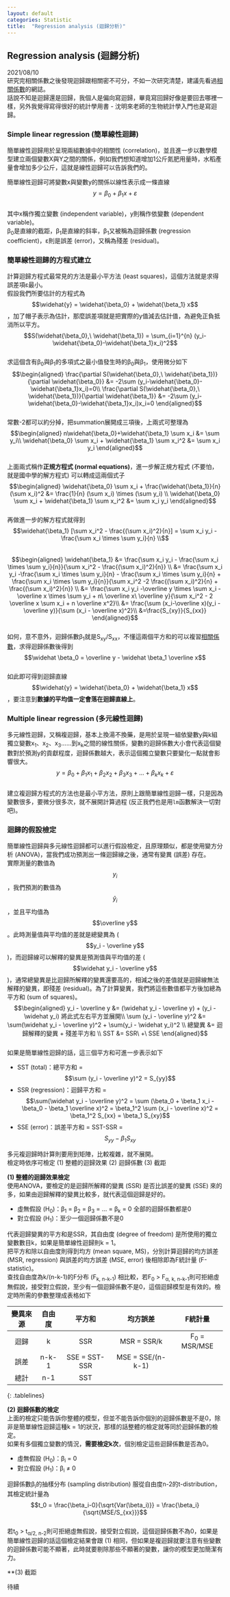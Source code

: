 ```yaml
---
layout: default
categories: Statistic
title:  "Regression analysis (迴歸分析)"
---  
```

## Regression analysis (迴歸分析)  
2021/08/10  
研究完相關係數之後發現迴歸跟相關密不可分，不如一次研究清楚，建議先看過[相關係數](https://lloydychuang.github.io/statistic/2021/08/05/correlation.html)的網誌。  
話說不知是迴歸還是回歸，我個人是偏向寫迴歸，畢竟寫回歸好像是要回去哪裡一樣，另外我覺得寫得很好的統計學用書 - 沈明來老師的生物統計學入門也是寫迴歸。  
  
### Simple linear regression (簡單線性迴歸)  
簡單線性迴歸用於呈現兩組數據中的相關性 (correlation)，並且進一步以數學模型建立兩個變數X與Y之間的關係，例如我們想知道增加1公斤氮肥用量時，水稻產量會增加多少公斤，這就是線性迴歸可以告訴我們的。  
  
簡單線性迴歸可將變數x與變數y的關係以線性表示成一條直線  
$$y = \beta_0+ \beta_1 x + \varepsilon $$  
其中x稱作獨立變數 (independent variable)，y則稱作依變數 (dependent variable)。  
&beta;<sub>0</sub>是直線的截距，&beta;<sub>1</sub>是直線的斜率，&beta;<sub>1</sub>又被稱為迴歸係數 (regression coefficient)，&epsilon;則是誤差 (error)，又稱為殘差 (residual)。  
  
### 簡單線性迴歸的方程式建立  
計算迴歸方程式最常見的方法是最小平方法 (least squares)，這個方法就是求得誤差項&epsilon;最小。  
假設我們所要估計的方程式為$$\widehat{y} =  \widehat{\beta_0} + \widehat{\beta_1} x$$，加了帽子表示為估計，那麼誤差項就是把實際的y值減去估計值，為避免正負抵消所以平方。  
$$S(\widehat{\beta_0},\ \widehat{\beta_1}) = \sum_{i=1}^{n} (y_i-\widehat{\beta_0}-\widehat{\beta_1}x_i)^2$$  
求這個含有&beta;<sub>0</sub>與&beta;<sub>1</sub>的多項式之最小值發生時的&beta;<sub>0</sub>與&beta;<sub>1</sub>，使用微分如下  
$$\begin{aligned}
\frac{\partial S(\widehat{\beta_0},\ \widehat{\beta_1})}{\partial \widehat{\beta_0}} &= -2\sum (y_i-\widehat{\beta_0}-\widehat{\beta_1}x_i)=0\\
\frac{\partial S(\widehat{\beta_0},\ \widehat{\beta_1})}{\partial \widehat{\beta_1}} &= -2\sum (y_i-\widehat{\beta_0}-\widehat{\beta_1}x_i)x_i=0
\end{aligned}$$  
常數-2都可以約分掉，把summation展開成三項後，上兩式可整理為  
$$\begin{aligned}
n\widehat{\beta_0}+\widehat{\beta_1} \sum x_i &= \sum y_i\\
\widehat{\beta_0} \sum x_i + \widehat{\beta_1} \sum x_i^2 &= \sum x_i y_i
\end{aligned}$$  
上面兩式稱作**正規方程式 (normal equations)**，進一步解正規方程式 (不要怕，就是國中學的解方程式) 可以轉成這兩個式子  
$$\begin{aligned}
\widehat{\beta_0} \sum x_i + \frac{\widehat{\beta_1}}{n} (\sum x_i)^2 &= \frac{1}{n} (\sum x_i) \times (\sum y_i) \\
\widehat{\beta_0} \sum x_i + \widehat{\beta_1} \sum x_i^2 &= \sum x_i y_i
\end{aligned}$$  
再做進一步的解方程式就得到  
$$\widehat{\beta_1} [\sum x_i^2 - \frac{(\sum x_i)^2}{n}] = \sum x_i y_i - \frac{\sum x_i \times \sum y_i}{n} \\$$  
$$\begin{aligned}
\widehat{\beta_1} 
&= \frac{\sum x_i y_i - \frac{\sum x_i \times \sum y_i}{n}}{\sum x_i^2 - \frac{(\sum x_i)^2}{n}} \\
&= \frac{\sum x_i y_i -\frac{\sum x_i \times \sum y_i}{n} - \frac{\sum x_i \times \sum y_i}{n} + \frac{\sum x_i \times \sum y_i}{n}}{\sum x_i^2 -2 \frac{(\sum x_i)^2}{n} + \frac{(\sum x_i)^2}{n}} \\
&= \frac{\sum x_i y_i -\overline y \times \sum x_i - \overline x \times \sum y_i + n\ \overline x\ \overline y}{\sum x_i^2 - 2 \overline x \sum x_i + n \overline x^2}\\
&= \frac{\sum (x_i-\overline x)(y_i - \overline y)}{\sum (x_i - \overline x)^2}\\
&=\frac{S_{xy}}{S_{xx}}
\end{aligned}$$  
如何，意不意外，迴歸係數&beta;<sub>1</sub>就是S<sub>xy</sub>/S<sub>xx</sub>，不懂這兩個平方和的可以複習[相關係數](https://lloydychuang.github.io/statistic/2021/08/05/correlation.html)，求得迴歸係數後得到  
$$\widehat \beta_0 = \overline y - \widehat \beta_1 \overline x$$  
如此即可得到迴歸直線$$\widehat{y} =  \widehat{\beta_0} + \widehat{\beta_1} x$$，要注意到**數據的平均值一定會落在迴歸直線上**。  
  
### Multiple linear regression (多元線性迴歸)  
多元線性迴歸，又稱複迴歸，基本上換湯不換藥，是用於呈現一組依變數y與k組獨立變數x<sub>1</sub>、x<sub>2</sub>、x<sub>3</sub>......到x<sub>k</sub>之間的線性關係，變數的迴歸係數大小會代表這個變數對於預測y的貢獻程度，迴歸係數越大，表示這個獨立變數只要變化一點就會影響很大。  
$$y = \beta_0+ \beta_1 x_1 + \beta_2 x_2 + \beta_3 x_3 + ... + \beta_k x_k + \varepsilon $$  
建立複迴歸方程式的方法也是最小平方法，原則上跟簡單線性迴歸一樣，只是因為變數很多，要微分很多次，就不展開計算過程 (反正我們也是用`lm`函數解決一切對吧)。  
  
### 迴歸的假設檢定  
簡單線性迴歸與多元線性迴歸都可以進行假設檢定，且原理類似，都是使用變方分析 (ANOVA)，當我們成功預測出一條迴歸線之後，通常有變異 (誤差) 存在。  
實際測量的數值為$$y_i$$，我們預測的數值為$$\widehat y_i$$，並且平均值為$$\overline y$$。此時測量值與平均值的差就是總變異為 ($$y_i - \overline y$$)，而迴歸線可以解釋的變異是預測值與平均值的差 ($$\widehat y_i - \overline y$$)，通常總變異是比迴歸所解釋的變異還要高的，相減之後的差值就是迴歸線無法解釋的變異，即殘差 (residual)。為了計算變異，我們將這些數值都平方後加總為平方和 (sum of squares)。  
$$\begin{aligned}
y_i - \overline y &= (\widehat y_i - \overline y) + (y_i - \widehat y_i) 將此式左右平方並展開\\
\sum (y_i - \overline y)^2 &= \sum(\widehat y_i - \overline y)^2 + \sum(y_i - \widehat y_i)^2 \\
總變異 &= 迴歸解釋的變異 + 殘差平方和 \\
SST &= SSR\ +\ SSE
\end{aligned}$$  
如果是簡單線性迴歸的話，這三個平方和可進一步表示如下  
- SST (total)：總平方和 = $$\sum (y_i - \overline y)^2 = S_{yy}$$
- SSR (regression)：迴歸平方和 = $$\sum(\widehat y_i - \overline y)^2 =  \sum (\beta_0 + \beta_1 x_i - \beta_0 - \beta_1 \overline x)^2 = \beta_1^2 \sum (x_i - \overline x)^2 = \beta_1^2 S_{xx} = \beta_1 S_{xy}$$  
- SSE (error)：誤差平方和 = SST-SSR = $$S_{yy}- \beta_1 S_{xy}$$
  
多元複迴歸時計算則要用到矩陣，比較複雜，就不展開。  
檢定時依序可檢定 (1) 整體的迴歸效果 (2) 迴歸係數 (3) 截距  

**(1) 整體的迴歸效果檢定**  
使用ANOVA，要檢定的是迴歸所解釋的變異 (SSR) 是否比誤差的變異 (SSE) 來的多，如果由迴歸解釋的變異比較多，就代表這個迴歸是好的。  
- 虛無假設 (H<sub>0</sub>)：&beta;<sub>1</sub> = &beta;<sub>2</sub> = &beta;<sub>3</sub> = ... = &beta;<sub>k</sub> = 0 全部的迴歸係數都是0  
- 對立假設 (H<sub>1</sub>)：至少一個迴歸係數不是0  
      
代表迴歸變異的平方和是SSR，其自由度 (degree of freedom) 是所使用的獨立變數數目k，如果是簡單線性迴歸則k = 1。  
把平方和除以自由度則得到均方 (mean square, MS)，分別計算迴歸的均方誤差 (MSR, regression) 與誤差的均方誤差 (MSE, error) 後相除即為F統計量 (F-statistic)。  
查找自由度為k/(n-k-1)的F分布 (F<sub>k, n-k-1</sub>) 相比較，若F<sub>0</sub> > F<sub>&alpha;, k, n-k-1</sub>則可拒絕虛無假說，接受對立假說，至少有一個迴歸係數不是0，這個迴歸模型是有效的。檢定時所需的參數整理成表格如下    


| 變異來源 | 自由度 | 平方和 | 均方誤差 | F統計量 |   
| :---: | :---: | :---: | :---: | :---: |   
| 迴歸 | k | SSR | MSR = SSR/k | F<sub>0</sub> = MSR/MSE |   
| 誤差 | n-k-1 | SSE = SST-SSR | MSE = SSE/(n-k-1) |  |    
| 總計 | n-1 | SST |  |  |     
{: .tablelines}
  
**(2) 迴歸係數的檢定**  
上面的檢定只能告訴你整體的模型，但並不能告訴你個別的迴歸係數是不是0，除非是簡單線性迴歸這種k = 1的狀況，那樣的話整體的檢定就等同於迴歸係數的檢定。  
如果有多個獨立變數的情況，**需要檢定k次**，個別檢定這些迴歸係數是否為0。  
- 虛無假設 (H<sub>0</sub>)：&beta;<sub>i</sub> = 0 
- 對立假設 (H<sub>1</sub>)：&beta;<sub>i</sub> &#8800; 0  
  
迴歸係數&beta;<sub>i</sub>的抽樣分布 (sampling distribution) 服從自由度n-2的t-distribution，其檢定統計量為  
$$t_0 = \frac{\beta_i-0}{\sqrt{Var(\beta_i)}} = \frac{\beta_i}{\sqrt{MSE/S_{xx}}}$$  
若t<sub>0</sub> > t<sub>&alpha;/2, n-2</sub>則可拒絕虛無假說，接受對立假說，這個迴歸係數不為0，如果是簡單線性迴歸的話這個檢定結果會跟 (1) 相同，但如果是複迴歸就要注意有些變數的迴歸係數可能不顯著，此時就要剔除那些不顯著的變數，讓你的模型更加簡潔有力。  
  
**(3) 截距

待續

